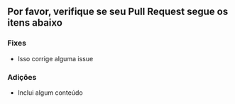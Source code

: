 ## Por favor, verifique se seu Pull Request segue os itens abaixo

### Fixes
* Isso corrige alguma issue

### Adições
* Inclui algum conteúdo
